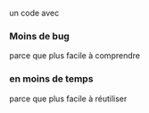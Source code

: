 un code avec

### Moins de bug
parce que plus facile à comprendre

### en moins de temps
parce que plus facile à réutiliser
